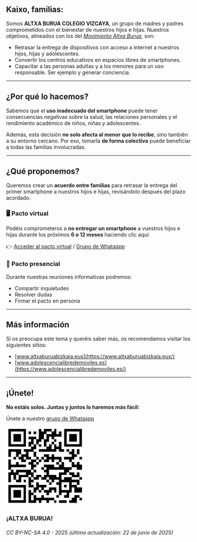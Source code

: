 <html lang="es">
<head>
	<meta charset="UTF-8">
	<meta name="viewport" content="width=device-width, initial-scale=1.0">
	<title>ALTXA BURUA COLEGIO VIZCAYA</title>
	<meta name="description" content="Por una educación libre de móviles">
	<link rel="stylesheet" href="styles.css">
</head>
<body>
	<header>
	</header>
	<main>
	</main>
	<footer>
	</footer>
</body>
</html>

## Kaixo, familias:

Somos **ALTXA BURUA COLEGIO VIZCAYA**, un grupo de madres y padres comprometidos con el bienestar de nuestros hijos e hijas. Nuestros objetivos, alineados con los del *[Movimiento Altxa Burua](https://www.altxaburuabizkaia.eus/)*, son:

- Retrasar la entrega de dispositivos con acceso a internet a nuestros hijos, hijas y adolescentes.  
- Convertir los centros educativos en espacios libres de smartphones.  
- Capacitar a las personas adultas y a los menores para un uso responsable. Ser ejemplo y generar conciencia.

---

## ¿Por qué lo hacemos?

Sabemos que el **uso inadecuado del smartphone** puede tener consecuencias negativas sobre la salud, las relaciones personales y el rendimiento académico de niños, niñas y adolescentes.

Además, esta decisión **no solo afecta al menor que lo recibe**, sino también a su entorno cercano. Por eso, tomarla **de forma colectiva** puede beneficiar a todas las familias involucradas.

---

## ¿Qué proponemos?

Queremos crear un **acuerdo entre familias** para retrasar la entrega del primer smartphone a nuestros hijos e hijas, revisándolo después del plazo acordado.

### 🖥️ Pacto virtual

Podéis comprometeros a **no entregar un smartphone** a vuestros hijos e hijas durante los próximos **6 o 12 meses** haciendo clic aquí:

👉 [Acceder al pacto virtual](https://www.altxaburuabizkaia.eus/) / [Grupo de Whataspp](https://chat.whatsapp.com/IXInpRCHMkFLLXl84omVtZ)

### 🤝 Pacto presencial

Durante nuestras reuniones informativas podremos:

- Compartir inquietudes  
- Resolver dudas  
- Firmar el pacto en persona

---

## Más información

Si os preocupa este tema y queréis saber más, os recomendamos visitar los siguientes sitios:

- [www.altxaburuabizkaia.eus](https://www.altxaburuabizkaia.eus/)
- [www.adolescencialibredemoviles.es](https://www.adolescencialibredemoviles.es/)

---

## ¡Únete!

**No estáis solos. Juntas y juntos lo haremos más fácil:**

Únete a nuestro [grupo de Whataspp](https://chat.whatsapp.com/IXInpRCHMkFLLXl84omVtZ)

[![image](static/qr-altxa.png)](https://chat.whatsapp.com/IXInpRCHMkFLLXl84omVtZ)

### ¡ALTXA BURUA!


###### CC BY-NC-SA 4.0 - 2025 (última actualización: 22 de junio de 2025)